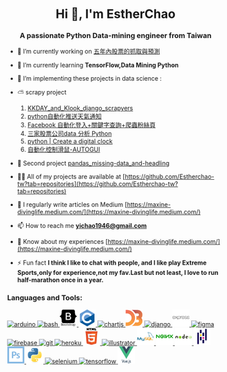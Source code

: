 <h1 align="center">Hi 👋, I'm EstherChao</h1>
<h3 align="center">A passionate Python Data-mining engineer from Taiwan</h3>

- 🔭 I’m currently working on [五年內股票的抓取與預測](https://github.com/Estherchao-tw/ml-project/tensorflow)

- 🌱 I’m currently learning **TensorFlow,Data Mining Python**

- 👯 I’m implementing these projects in data science : 
- ⛅ scrapy project
  1. [KKDAY_and_Klook_django_scrapyers](https://github.com/Estherchao-tw/KKDAY_and_Klook_django_scrapyers)
  2. [python自動化推送天氣通知](https://github.com/Estherchao-tw/weather-notficatoin)
  3. [Facebook 自動化登入+關鍵字查詢+爬蟲粉絲頁](https://github.com/Estherchao-tw/python_-/tree/main/%E7%88%AC%E8%9F%B2/facebook-scaper)
  4. [三家股票公司data 分析 Python](https://github.com/Estherchao-tw/python_-/blob/main/%E7%88%AC%E8%9F%B2/%E8%82%A1%E5%B8%82%E8%B6%A8%E5%8B%A2/3_companies_stocck_analysis.ipynb)
  5. [python | Create a digital clock](https://github.com/Estherchao-tw/python_-/tree/main/%E7%88%AC%E8%9F%B2/Tkinter_basic)
  6. [自動化控制滑鼠-AUTOGUI](https://github.com/Estherchao-tw/python_-/tree/main/%E7%88%AC%E8%9F%B2/GUI)

- 🤝 Second project [pandas_missing-data_and-headling](https://github.com/Estherchao-tw/pandas_missing-data_and-headling)

- 👨‍💻 All of my projects are available at [https://github.com/Estherchao-tw?tab=repositories](https://github.com/Estherchao-tw?tab=repositories)

- 📝 I regularly write articles on Medium [https://maxine-divinglife.medium.com/](https://maxine-divinglife.medium.com/)

- 📫 How to reach me **yichao1946@gmail.com**

- 📄 Know about my experiences [https://maxine-divinglife.medium.com/](https://maxine-divinglife.medium.com/)

- ⚡ Fun fact **I think I like to chat with people, and I like play Extreme Sports,only for experience,not my fav.Last but not least, I love to run half-marathon once in a year.**


<h3 align="left">Languages and Tools:</h3>
<p align="left"> <a href="https://www.arduino.cc/" target="_blank" rel="noreferrer"> <img src="https://cdn.worldvectorlogo.com/logos/arduino-1.svg" alt="arduino" width="40" height="40"/> </a> <a href="https://www.gnu.org/software/bash/" target="_blank" rel="noreferrer"> <img src="https://www.vectorlogo.zone/logos/gnu_bash/gnu_bash-icon.svg" alt="bash" width="40" height="40"/> </a> <a href="https://getbootstrap.com" target="_blank" rel="noreferrer"> <img src="https://raw.githubusercontent.com/devicons/devicon/master/icons/bootstrap/bootstrap-plain-wordmark.svg" alt="bootstrap" width="40" height="40"/> </a> <a href="https://www.cprogramming.com/" target="_blank" rel="noreferrer"> <img src="https://raw.githubusercontent.com/devicons/devicon/master/icons/c/c-original.svg" alt="c" width="40" height="40"/> </a> <a href="https://www.chartjs.org" target="_blank" rel="noreferrer"> <img src="https://www.chartjs.org/media/logo-title.svg" alt="chartjs" width="40" height="40"/> </a> <a href="https://d3js.org/" target="_blank" rel="noreferrer"> <img src="https://raw.githubusercontent.com/devicons/devicon/master/icons/d3js/d3js-original.svg" alt="d3js" width="40" height="40"/> </a> <a href="https://www.djangoproject.com/" target="_blank" rel="noreferrer"> <img src="https://cdn.worldvectorlogo.com/logos/django.svg" alt="django" width="40" height="40"/> </a> <a href="https://expressjs.com" target="_blank" rel="noreferrer"> <img src="https://raw.githubusercontent.com/devicons/devicon/master/icons/express/express-original-wordmark.svg" alt="express" width="40" height="40"/> </a> <a href="https://www.figma.com/" target="_blank" rel="noreferrer"> <img src="https://www.vectorlogo.zone/logos/figma/figma-icon.svg" alt="figma" width="40" height="40"/> </a> <a href="https://firebase.google.com/" target="_blank" rel="noreferrer"> <img src="https://www.vectorlogo.zone/logos/firebase/firebase-icon.svg" alt="firebase" width="40" height="40"/> </a> <a href="https://git-scm.com/" target="_blank" rel="noreferrer"> <img src="https://www.vectorlogo.zone/logos/git-scm/git-scm-icon.svg" alt="git" width="40" height="40"/> </a> <a href="https://heroku.com" target="_blank" rel="noreferrer"> <img src="https://www.vectorlogo.zone/logos/heroku/heroku-icon.svg" alt="heroku" width="40" height="40"/> </a> <a href="https://www.w3.org/html/" target="_blank" rel="noreferrer"> <img src="https://raw.githubusercontent.com/devicons/devicon/master/icons/html5/html5-original-wordmark.svg" alt="html5" width="40" height="40"/> </a> <a href="https://www.adobe.com/in/products/illustrator.html" target="_blank" rel="noreferrer"> <img src="https://www.vectorlogo.zone/logos/adobe_illustrator/adobe_illustrator-icon.svg" alt="illustrator" width="40" height="40"/> </a> <a href="https://www.mysql.com/" target="_blank" rel="noreferrer"> <img src="https://raw.githubusercontent.com/devicons/devicon/master/icons/mysql/mysql-original-wordmark.svg" alt="mysql" width="40" height="40"/> </a> <a href="https://www.nginx.com" target="_blank" rel="noreferrer"> <img src="https://raw.githubusercontent.com/devicons/devicon/master/icons/nginx/nginx-original.svg" alt="nginx" width="40" height="40"/> </a> <a href="https://nodejs.org" target="_blank" rel="noreferrer"> <img src="https://raw.githubusercontent.com/devicons/devicon/master/icons/nodejs/nodejs-original-wordmark.svg" alt="nodejs" width="40" height="40"/> </a> <a href="https://pandas.pydata.org/" target="_blank" rel="noreferrer"> <img src="https://raw.githubusercontent.com/devicons/devicon/2ae2a900d2f041da66e950e4d48052658d850630/icons/pandas/pandas-original.svg" alt="pandas" width="40" height="40"/> </a> <a href="https://www.photoshop.com/en" target="_blank" rel="noreferrer"> <img src="https://raw.githubusercontent.com/devicons/devicon/master/icons/photoshop/photoshop-line.svg" alt="photoshop" width="40" height="40"/> </a> <a href="https://www.python.org" target="_blank" rel="noreferrer"> <img src="https://raw.githubusercontent.com/devicons/devicon/master/icons/python/python-original.svg" alt="python" width="40" height="40"/> </a> <a href="https://www.selenium.dev" target="_blank" rel="noreferrer"> <img src="https://raw.githubusercontent.com/detain/svg-logos/780f25886640cef088af994181646db2f6b1a3f8/svg/selenium-logo.svg" alt="selenium" width="40" height="40"/> </a> <a href="https://www.tensorflow.org" target="_blank" rel="noreferrer"> <img src="https://www.vectorlogo.zone/logos/tensorflow/tensorflow-icon.svg" alt="tensorflow" width="40" height="40"/> </a> <a href="https://vuejs.org/" target="_blank" rel="noreferrer"> <img src="https://raw.githubusercontent.com/devicons/devicon/master/icons/vuejs/vuejs-original-wordmark.svg" alt="vuejs" width="40" height="40"/> </a> </p>
